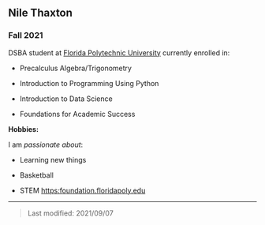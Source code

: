 ## Nile Thaxton

### Fall 2021

DSBA student at [Florida Polytechnic University](https://www.floridapoly.edu) currently enrolled in: 

- Precalculus Algebra/Trigonometry

- Introduction to Programming Using Python

- Introduction to Data Science

- Foundations for Academic Success

**Hobbies:**

I am _passionate about_: 

- Learning new things

- Basketball

- STEM <https:foundation.floridapoly.edu>

***

> Last modified: 2021/09/07